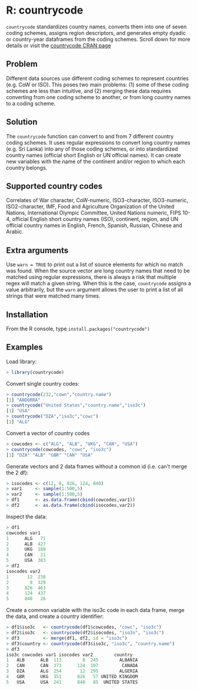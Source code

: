 R: countrycode
==============

`countrycode` standardizes country names, converts them into one of seven coding schemes, assigns region descriptors, and generates empty dyadic or country-year dataframes from the coding schemes. Scroll down for more details or visit the [countrycode CRAN page](http://cran.r-project.org/web/packages/countrycode/index.html)

Problem
-------

Different data sources use different coding schemes to represent countries (e.g. CoW or ISO). This poses two main problems: (1) some of these coding schemes are less than intuitive, and (2) merging these data requires converting from one coding scheme to another, or from long country names to a coding scheme.

Solution
--------

The `countrycode` function can convert to and from 7 different country coding schemes. It uses regular expressions to convert long country names (e.g. Sri Lanka) into any of those coding schemes, or into standardized country names (official short English or UN official names). It can create new variables with the name of the continent and/or region to which each country belongs.

Supported country codes
-----------------------

Correlates of War character, CoW-numeric, ISO3-character, ISO3-numeric, ISO2-character, IMF, Food and Agriculture Organization of the United Nations, International Olympic Committee, United Nations numeric, FIPS 10-4, official English short country names (ISO), continent, region, and UN official country names in English, French, Spanish, Russian, Chinese and Arabic.

Extra arguments
---------------

Use `warn = TRUE` to print out a list of source elements for which no match was found. When the source vector are long country names that need to be matched using regular expressions, there is always a risk that multiple regex will match a given string. When this is the case, `countrycode` assigns a value arbitrarily, but the `warn` argument allows the user to print a list of all strings that were matched many times.

Installation
------------

From the R console, type ``install.packages("countrycode")``

Examples
--------

Load library:

```R
> library(countrycode)
```

Convert single country codes:

```R
> countrycode(232,"cown","country.name")
[1] "ANDORRA"
> countrycode("United States","country.name","iso3c")
[1] "USA"
> countrycode("DZA","iso3c","cowc")
[1] "ALG"
```

Convert a vector of country codes

```R
> cowcodes <- c("ALG", "ALB", "UKG", "CAN", "USA")
> countrycode(cowcodes, "cowc", "iso3c")
[1] "DZA" "ALB" "GBR" "CAN" "USA"
```

Generate vectors and 2 data frames without a common id (i.e. can't merge the 2 df):

```R
> isocodes <- c(12, 8, 826, 124, 840)
> var1     <- sample(1:500,5)
> var2     <- sample(1:500,5)
> df1      <- as.data.frame(cbind(cowcodes,var1))
> df2      <- as.data.frame(cbind(isocodes,var2))
```

Inspect the data:

```R
> df1
cowcodes var1
1      ALG   71
2      ALB  427
3      UKG  180
4      CAN   21
5      USA  383
> df2
isocodes var2
1       12  238
2        8  329
3      826  463
4      124  437
5      840   26
```

Create a common variable with the iso3c code in each data frame, merge the data, and create a country identifier:

```R
> df1$iso3c   <- countrycode(df1$cowcodes, "cowc", "iso3c")
> df2$iso3c   <- countrycode(df2$isocodes, "iso3n", "iso3c")
> df3         <- merge(df1, df2, id = "iso3c")
> df3$country <- countrycode(df3$iso3c, "iso3c", "country.name")
> df3
iso3c cowcodes var1 isocodes var2        country
1   ALB      ALB  113        8  245        ALBANIA
2   CAN      CAN  373      124  197         CANADA
3   DZA      ALG  254       12  295        ALGERIA
4   GBR      UKG  351      826   57 UNITED KINGDOM
5   USA      USA  241      840   85  UNITED STATES
```
